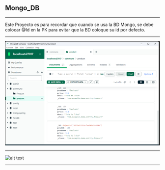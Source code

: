 ## Mongo_DB
___
Este Proyecto es para recordar que cuando se usa la BD Mongo, se debe colocar @Id en la PK para evitar que la BD coloque su id por defecto.
___
![alt text](imagen_1.png)
___
![alt text](image_2.png)
___
